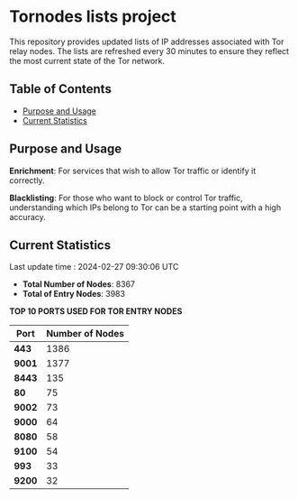 # Tornodes lists project

This repository provides updated lists of IP addresses associated with Tor relay nodes. The lists are refreshed every 30 minutes to ensure they reflect the most current state of the Tor network.

## Table of Contents

- [Purpose and Usage](#purpose-and-usage)
- [Current Statistics](#current-statistics)


## Purpose and Usage

**Enrichment**: For services that wish to allow Tor traffic or identify it correctly.

**Blacklisting**: For those who want to block or control Tor traffic, understanding which IPs belong to Tor can be a starting point with a high accuracy.

## Current Statistics

Last update time : 2024-02-27 09:30:06 UTC

- **Total Number of Nodes**: 8367
- **Total of Entry Nodes**: 3983

**TOP 10 PORTS USED FOR TOR ENTRY NODES**

| **Port** | **Number of Nodes** |
|------|-----------------|
| **443**   | 1386  |
| **9001**   | 1377  |
| **8443**   | 135  |
| **80**   | 75  |
| **9002**   | 73  |
| **9000**   | 64  |
| **8080**   | 58  |
| **9100**   | 54  |
| **993**   | 33  |
| **9200**   | 32  |

